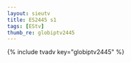 ```yaml
--- 
layout: sieutv
title: ES2445 s1
tags: [EStv]
thumb_re: globiptv2445
---
```

{% include tvadv key="globiptv2445" %} 
